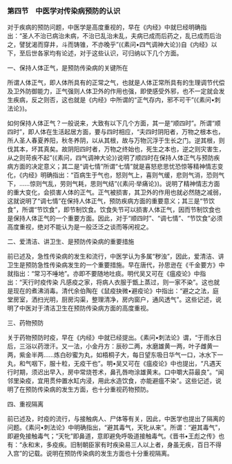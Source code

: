 ### 第四节　中医学对传染病预防的认识

对于疾病的预防问题，中医学是高度重视的，早在《内经》中就巳经明确指出：“圣人不治已病治未病，不治已乱治未乱，夫病已成而后药之，乱已成而后治之，譬犹渴而穿井，斗而铸锥，不亦晚乎”(《素问•四气调神大论》)自《内经》以下，至后世各家均有论述，对于这些认识，可归纳以下几个方面。

一、保持人体正气，是预防传染病的关键所在

所谓人体正气，即人体所具有的正常之气，也就是人体正常所具有的生理调节代偿及卫外防御能力，正气强则人体卫外的作用也强，即使感受外邪，也不一定就会发生疾病，反之则否，这也就是《内经》中所谓的“正气存内，邪不可干”(《素问•刺法论》)。

如何保持人体正气？一般说来，大致有以下几个方面，其一是“顺四时”。所谓“顺四时”，即人体在生活起居方面，要与四时相应，“夫四时阴阳者，万物之根本也，所人圣人春夏养阳，秋冬养阴，以从其根，故与万物沉浮于生长之门。逆其根，则伐其本，坏其真矣。故阴阳四时者，万物之终始也，死生之本也，逆之则灾害生，从之则苛疾不起”(《素问，四气调神大论》)说明了顺四时在保持人体正气与预防疾病方面的决定意义；其二是“调七情”所谓“七情”就是喜怒悲思忧恐惊等精神情志变化，《内经》明确指出：“百病生于气也，怒则气上，喜则气缓，悲则气消，恐则气下，……惊则气乱，劳则气耗，思则气结”(《素问·举痛论》)。说明了精神情志方面的重大变化，会损害人体的正气。正气被损害，其卫外的作用也就必然随之减弱，这就说明了“调七情”在保持人体正气，预防疾病方面的重要意义；其三是“节饮食”，所谓“节饮食”，即节制饮食。饮食失节可以损害人体正气，因而节制饮食也是保持人体正气的一个重要方面。因此，对于“顺四时”、“调七情”、“节饮食”必须高度重视，绝对不能认为是一般泛泛之谈而等闲视之。

二、爱清洁、讲卫生、是预防传染病的重要措施

前已述及，急性传染病的发生和流行，中医学认为多属“秽浊”，因此，爱清洁、讲卫生是预防急性传染病发生的一个重要措施。早在唐代，孙思逊在《千金要方》中就指出：“常习不唾地”。亦即不要随地吐痰。明代吴又可在《瘟疫论》中指出：“天行时疫传染 凡感疫之家，将病人衣服于甑上蒸过，则一家不染”。这也就是现在的煮沸消毒。清代余伯陶在《鼠疫抉微•避疫论》中指出：“避之之法，庭堂房室，洒扫光明，厨房沟渠，整理清净，房内窗户，通风透气”。这些记述，说明了中医对于清洁卫生在预防传染病方面的高度重视。

三、药物预防

关于药物预防时疫，早在《内经》中就已经提出。《素问•刺法论》谓，“于雨水日后，三浴以药泄汗。又一法，小金丹方：辰砂二两，水磨雄黄一两，叶子雌黄一两，紫金半两……炼白砂蜜为丸，如梧桐子大，每日望东吸日华气一口，冰水下一丸，和气咽下，服十粒，无疫干也”。明•吴又可在《瘟疫论》中也提出，“凡遇天行时期，须迟出早入，房中常烧苍术，鼻孔唇吻涂雄黄末。口中嚼大蒜最良”。“闻邻里染疫，宜用贯仲置水缸内浸，用此水造饮食，亦能避瘟不染”。这些记述，说明了在预防传染病的发生方面，也十分重视药物预防。

四、重视隔离

前已述及，时疫的流行，与接触病人、尸体等有关，因此，中医学也提出了隔离的问题。《素问•刺法论》中明确指出，“避其毒气，天牝从来”。所谓：“避其毒气”，即避免接触毒气；“天牝”即鼻道，意即避免呼吸道接触毒气。《晋书•王彪之传》也有：“永和末，多疫疾。旧制朝臣家有时疾染易三人以上者，身虽无疾，百日不得入宫”的记载。说明在预防传染病的发生方面也十分重视隔离。